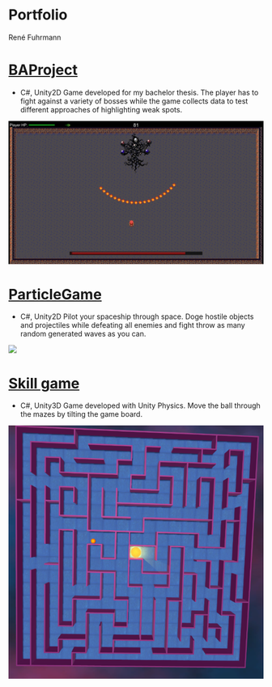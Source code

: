 # Portfolio

René Fuhrmann 

# [BAProject](https://github.com/Shaurr/ProjectM)
* C#, Unity2D
Game developed for my bachelor thesis. 
The player has to fight against a variety of bosses while the game collects data to test different approaches of highlighting weak spots.

![](/images/ba.jpg)

# [ParticleGame](https://github.com/Shaurr/PartikelGame)
* C#, Unity2D
Pilot your spaceship through space. Doge hostile objects and projectiles while defeating all enemies and fight throw as many random generated waves as you can.

![](/images/partikel.png)

# [Skill game](https://github.com/Shaurr/ProjectM)
* C#, Unity3D
Game developed with Unity Physics. 
Move the ball through the mazes by tilting the game board.

![](/images/skill.png)
